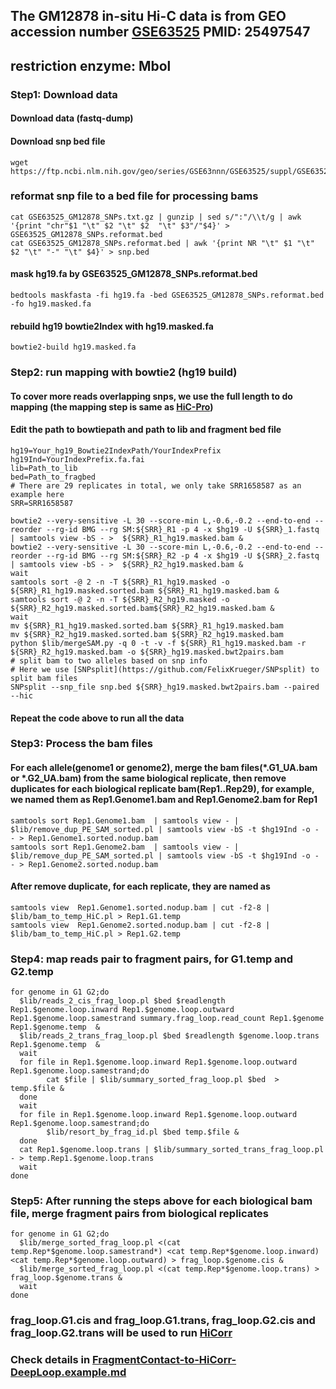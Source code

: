 ## The GM12878 in-situ Hi-C data is from GEO accession number [GSE63525](https://www.ncbi.nlm.nih.gov/geo/query/acc.cgi?acc=GSE63525) PMID: 25497547
## restriction enzyme: Mbol
### Step1: Download data
#### Download data (fastq-dump)
#### Download snp bed file 
```
wget https://ftp.ncbi.nlm.nih.gov/geo/series/GSE63nnn/GSE63525/suppl/GSE63525_GM12878_SNPs.txt.gz
```
### reformat snp file to a bed file for processing bams
```
cat GSE63525_GM12878_SNPs.txt.gz | gunzip | sed s/":"/\\t/g | awk '{print "chr"$1 "\t" $2 "\t" $2  "\t" $3"/"$4}' > GSE63525_GM12878_SNPs.reformat.bed
cat GSE63525_GM12878_SNPs.reformat.bed | awk '{print NR "\t" $1 "\t" $2 "\t" "-" "\t" $4}' > snp.bed
```
#### mask hg19.fa by GSE63525_GM12878_SNPs.reformat.bed
`bedtools maskfasta -fi hg19.fa -bed GSE63525_GM12878_SNPs.reformat.bed -fo hg19.masked.fa`
#### rebuild hg19 bowtie2Index with hg19.masked.fa
`bowtie2-build hg19.masked.fa`
### Step2: run mapping with bowtie2 (hg19 build)
#### To cover more reads overlapping snps, we use the full length to do mapping (the mapping step is same as [HiC-Pro](https://github.com/nservant/HiC-Pro))
#### Edit the path to bowtiepath and path to lib and fragment bed file
```
hg19=Your_hg19_Bowtie2IndexPath/YourIndexPrefix
hg19Ind=YourIndexPrefix.fa.fai
lib=Path_to_lib
bed=Path_to_fragbed
# There are 29 replicates in total, we only take SRR1658587 as an example here
SRR=SRR1658587
```
```
bowtie2 --very-sensitive -L 30 --score-min L,-0.6,-0.2 --end-to-end --reorder --rg-id BMG --rg SM:${SRR}_R1 -p 4 -x $hg19 -U ${SRR}_1.fastq | samtools view -bS - >  ${SRR}_R1_hg19.masked.bam &
bowtie2 --very-sensitive -L 30 --score-min L,-0.6,-0.2 --end-to-end --reorder --rg-id BMG --rg SM:${SRR}_R2 -p 4 -x $hg19 -U ${SRR}_2.fastq | samtools view -bS - >  ${SRR}_R2_hg19.masked.bam &
wait
samtools sort -@ 2 -n -T ${SRR}_R1_hg19.masked -o ${SRR}_R1_hg19.masked.sorted.bam ${SRR}_R1_hg19.masked.bam &
samtools sort -@ 2 -n -T ${SRR}_R2_hg19.masked -o ${SRR}_R2_hg19.masked.sorted.bam${SRR}_R2_hg19.masked.bam &
wait
mv ${SRR}_R1_hg19.masked.sorted.bam ${SRR}_R1_hg19.masked.bam
mv ${SRR}_R2_hg19.masked.sorted.bam ${SRR}_R2_hg19.masked.bam
python $lib/mergeSAM.py -q 0 -t -v -f ${SRR}_R1_hg19.masked.bam -r ${SRR}_R2_hg19.masked.bam -o ${SRR}_hg19.masked.bwt2pairs.bam
# split bam to two alleles based on snp info
# Here we use [SNPsplit](https://github.com/FelixKrueger/SNPsplit) to split bam files
SNPsplit --snp_file snp.bed ${SRR}_hg19.masked.bwt2pairs.bam --paired --hic 
```
#### Repeat the code above to run all the data

### Step3: Process the bam files
#### For each allele(genome1 or genome2), merge the bam files(*.G1_UA.bam or *.G2_UA.bam) from the same biological replicate, then remove duplicates for each biological replicate bam(Rep1..Rep29), for example, we named them as Rep1.Genome1.bam and Rep1.Genome2.bam for Rep1
```
samtools sort Rep1.Genome1.bam  | samtools view - | $lib/remove_dup_PE_SAM_sorted.pl | samtools view -bS -t $hg19Ind -o - - > Rep1.Genome1.sorted.nodup.bam 
samtools sort Rep1.Genome2.bam  | samtools view - | $lib/remove_dup_PE_SAM_sorted.pl | samtools view -bS -t $hg19Ind -o - - > Rep1.Genome2.sorted.nodup.bam 
```
#### After remove duplicate, for each replicate, they are named as 
```
samtools view  Rep1.Genome1.sorted.nodup.bam | cut -f2-8 | $lib/bam_to_temp_HiC.pl > Rep1.G1.temp 
samtools view  Rep1.Genome2.sorted.nodup.bam | cut -f2-8 | $lib/bam_to_temp_HiC.pl > Rep1.G2.temp 
```
### Step4: map reads pair to fragment pairs, for G1.temp and G2.temp
```
for genome in G1 G2;do
  $lib/reads_2_cis_frag_loop.pl $bed $readlength Rep1.$genome.loop.inward Rep1.$genome.loop.outward Rep1.$genome.loop.samestrand summary.frag_loop.read_count Rep1.$genome Rep1.$genome.temp  &
  $lib/reads_2_trans_frag_loop.pl $bed $readlength $genome.loop.trans Rep1.$genome.temp  &
  wait
  for file in Rep1.$genome.loop.inward Rep1.$genome.loop.outward Rep1.$genome.loop.samestrand;do
        cat $file | $lib/summary_sorted_frag_loop.pl $bed  > temp.$file &
  done
  wait
  for file in Rep1.$genome.loop.inward Rep1.$genome.loop.outward Rep1.$genome.loop.samestrand;do
        $lib/resort_by_frag_id.pl $bed temp.$file &
  done
  cat Rep1.$genome.loop.trans | $lib/summary_sorted_trans_frag_loop.pl - > temp.Rep1.$genome.loop.trans
  wait
done
```
### Step5: After running the steps above for each biological bam file, merge fragment pairs from biological replicates
```
for genome in G1 G2;do
  $lib/merge_sorted_frag_loop.pl <(cat temp.Rep*$genome.loop.samestrand*) <cat temp.Rep*$genome.loop.inward) <cat temp.Rep*$genome.loop.outward) > frag_loop.$genome.cis &
  $lib/merge_sorted_frag_loop.pl <(cat temp.Rep*$genome.loop.trans) > frag_loop.$genome.trans &
  wait
done
```
### frag_loop.G1.cis and frag_loop.G1.trans, frag_loop.G2.cis and frag_loop.G2.trans will be used to run [HiCorr](https://github.com/JinLabBioinfo/HiCorr)
### Check details in [FragmentContact-to-HiCorr-DeepLoop.example.md](https://github.com/shanshan950/prepossessing/blob/master/documents/FragmentContact-to-HiCorr-DeepLoop.example.md) 
